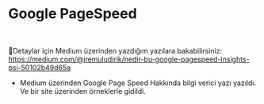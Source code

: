 # Google PageSpeed
&nbsp;

:tada:Detaylar için Medium üzerinden yazdığım yazılara bakabilirsiniz:
 https://medium.com/@iremuludirik/nedir-bu-google-pagespeed-insights-psi-50102b49d65a
&nbsp;

- Medium üzerinden Google Page Speed Hakkında bilgi verici yazı yazıldı. Ve bir site üzerinden örneklerle gidildi.


